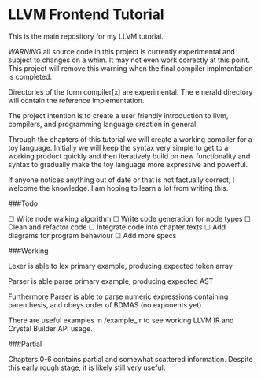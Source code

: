 # LLVM Frontend Tutorial

This is the main repository for my LLVM tutorial.

*WARNING* all source code in this project is currently experimental and subject to changes on a whim. It may not even work correctly at this point. This project will remove this warning when the final compiler implmentation is completed.

Directories of the form compiler[x] are experimental.
The emerald directory will contain the reference implementation.

The project intention is to create a user friendly introduction to llvm, compilers, and programming language creation in general.

Through the chapters of this tutorial we will create a working compiler for a toy language. Initially we will keep the syntax very simple to get to a working product quickly and then iteratively build on new functionality and syntax to gradually make the toy language more expressive and powerful.

If anyone notices anything out of date or that is not factually correct, I welcome the knowledge. I am hoping to learn a lot from writing this.

###Todo

☐ Write node walking algorithm
☐ Write code generation for node types
☐ Clean and refactor code
☐ Integrate code into chapter texts
☐ Add diagrams for program behaviour
☐ Add more specs

###Working

Lexer is able to lex primary example, producing expected token array

Parser is able parse primary example, producing expected AST

Furthermore Parser is able to parse numeric expressions containing parenthesis, and obeys order of BDMAS (no exponents yet).

There are useful examples in /example_ir to see working LLVM IR and Crystal Builder API usage.

###Partial

Chapters 0-6 contains partial and somewhat scattered information. Despite this early rough stage, it is likely still very useful.
